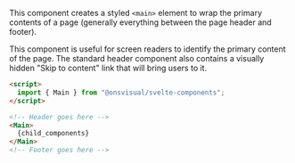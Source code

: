 This component creates a styled `<main>` element to wrap the primary contents of a page (generally everything between the page header and footer).

This component is useful for screen readers to identify the primary content of the page. The standard header component also contains a visually hidden "Skip to content" link that will bring users to it.

<!-- prettier-ignore -->
```html
<script>
  import { Main } from "@onsvisual/svelte-components";
</script>

<!-- Header goes here -->
<Main>
  {child_components}
</Main>
<!-- Footer goes here -->
```
